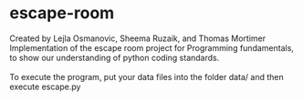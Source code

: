 # escape-room
Created by Lejla Osmanovic, Sheema Ruzaik, and Thomas Mortimer<br>
Implementation of the escape room project for Programming fundamentals, to show our understanding of python coding standards.<br>
<br>
To execute the program, put your data files into the folder data/ and then execute escape.py<br>
